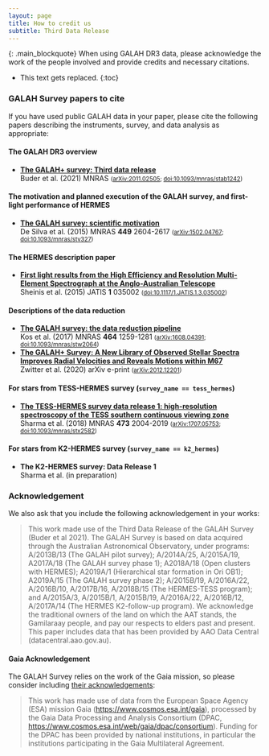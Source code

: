 ```yaml
---
layout: page
title: How to credit us
subtitle: Third Data Release
---
```


{: .main_blockquote}
When using GALAH DR3 data, please acknowledge the work of the people involved and provide credits and necessary citations.

<!-- <h3> On this page</h3> -->
* This text gets replaced.
{:toc}

### GALAH Survey papers to cite

If you have used public GALAH data in your paper, please cite the following papers describing the instruments, survey, and data analysis as appropriate:

#### The GALAH DR3 overview

* **[The GALAH+ survey: Third data release](https://ui.adsabs.harvard.edu/abs/2021MNRAS.tmp.1259B)**<br/>Buder et al. (2021) MNRAS <small>([arXiv:2011.02505](https://arxiv.org/abs/arXiv:2011.02505); [doi:10.1093/mnras/stab1242](https://doi.org/10.1093/mnras/stab1242))</small>

#### The motivation and planned execution of the GALAH survey, and first-light performance of HERMES

* **[The GALAH survey: scientific motivation](https://ui.adsabs.harvard.edu/abs/2015MNRAS.449.2604D)**<br/>De Silva et al. (2015) MNRAS **449** 2604-2617 <small>([arXiv:1502.04767](https://arxiv.org/abs/arXiv:1502.04767); [doi:10.1093/mnras/stv327](https://doi.org/10.1093/mnras/stv327))</small>

#### The HERMES description paper

* **[First light results from the High Efficiency and Resolution Multi-Element Spectrograph at the Anglo-Australian Telescope](https://ui.adsabs.harvard.edu/abs/2015JATIS...1c5002S)**<br/>Sheinis et al. (2015) JATIS **1** 035002 <small>([doi:10.1117/1.JATIS.1.3.035002](https://doi.org/10.1117/1.JATIS.1.3.035002))</small>

#### Descriptions of the data reduction
* **[The GALAH survey: the data reduction pipeline](https://ui.adsabs.harvard.edu/abs/2017MNRAS.464.1259K)**<br/>Kos et al. (2017) MNRAS **464** 1259-1281 <small>([arXiv:1608.04391](https://arxiv.org/abs/arXiv:1608.04391); [doi:10.1093/mnras/stw2064](https://doi.org/10.1093/mnras/stw2064))</small>
* **[The GALAH+ Survey: A New Library of Observed Stellar Spectra Improves Radial Velocities and Reveals Motions within M67](https://ui.adsabs.harvard.edu/abs/2020arXiv201212201Z)**<br/>Zwitter et al. (2020) arXiv e-print <small>([arXiv:2012.12201](https://arxiv.org/abs/arXiv:2012.12201))</small>

#### For stars from TESS-HERMES survey (`survey_name == tess_hermes`)
* **[The TESS-HERMES survey data release 1: high-resolution spectroscopy of the TESS southern continuous viewing zone](https://ui.adsabs.harvard.edu/abs/2018MNRAS.473.2004S)**<br/>Sharma et al. (2018) MNRAS **473** 2004-2019 <small>([arXiv:1707.05753](https://arxiv.org/abs/arXiv:1707.05753); [doi:10.1093/mnras/stx2582](https://doi.org/10.1093/mnras/stx2582))</small>

#### For stars from K2-HERMES survey (`survey_name == k2_hermes`)

* **The K2-HERMES survey: Data Release 1**<br/>Sharma et al. (in preparation)

### Acknowledgement

We also ask that you include the following acknowledgement in your works:

> This work made use of the Third Data Release of the GALAH Survey (Buder et al 2021). The GALAH Survey is based on data acquired through the Australian Astronomical Observatory, under programs: A/2013B/13 (The GALAH pilot survey); A/2014A/25, A/2015A/19, A2017A/18 (The GALAH survey phase 1); A2018A/18 (Open clusters with HERMES); A2019A/1 (Hierarchical star formation in Ori OB1); A2019A/15 (The GALAH survey phase 2); A/2015B/19, A/2016A/22, A/2016B/10, A/2017B/16, A/2018B/15 (The HERMES-TESS program); and A/2015A/3, A/2015B/1, A/2015B/19, A/2016A/22, A/2016B/12, A/2017A/14 (The HERMES K2-follow-up program). We acknowledge the traditional owners of the land on which the AAT stands, the Gamilaraay people, and pay our respects to elders past and present. This paper includes data that has been provided by AAO Data Central (datacentral.aao.gov.au).

#### Gaia Acknowledgement

The GALAH Survey relies on the work of the Gaia mission, so please consider including [their acknowledgements](https://gea.esac.esa.int/archive/documentation/GEDR3/Miscellaneous/sec_credit_and_citation_instructions/):

>This work has made use of data from the European Space Agency (ESA) mission Gaia (https://www.cosmos.esa.int/gaia), processed by the Gaia Data Processing and Analysis Consortium (DPAC, https://www.cosmos.esa.int/web/gaia/dpac/consortium). Funding for the DPAC has been provided by national institutions, in particular the institutions participating in the Gaia Multilateral Agreement.
